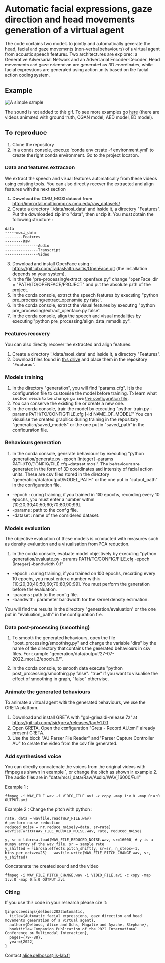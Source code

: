 # Automatic facial expressions, gaze direction and head movements generation of a virtual agent

The code contains two models to jointly and automatically generate the head, facial and gaze movements (non-verbal behaviours) of a virtual agent from acoustic speech features. Two architectures are explored: a Generative Adversarial Network and an Adversarial Encoder-Decoder. Head movements and gaze orientation are generated as 3D coordinates, while facial expressions are generated using action units based on the facial action coding system. 

## Example

![A simple sample](docs/example.gif)

The sound is not added to this gif. To see more examples go [here](https://www.youtube.com/channel/UCCds0WJg3qbwYtUKSjKJqzw/featured) (there are videos animated with ground truth, CGAN model, AED model, ED model).

## To reproduce
1. Clone the repository
2. In a conda console, execute 'conda env create -f environment.yml' to create the right conda environment. Go to the project location.

### Data and features extraction 
We extract the speech and visual features automatically from these videos using existing tools. You can also directly recover the extracted and align features with the next section.

1. Download the CMU_MOSI dataset from http://immortal.multicomp.cs.cmu.edu/raw_datasets/
2. Create a directory './data/mosi_data' and inside it, a directory "Features". Put the downloaded zip into "data", then unzip it. You must obtain the following structure :
```
data
-----mosi_data
--------Features
--------Raw
---------------Audio
---------------Transcript
---------------Video
```
3. Download and install OpenFace using : https://github.com/TadasBaltrusaitis/OpenFace.git (the installation depends on your system). 
4. In the file "pre-processing/extract_openface.py" change "openFace_dir = "PATH/TO/OPENFACE/PROJECT" and put the absolute path of the project.
5. In the conda console, extract the speech features by executing "python pre_processing/extract_opensmile.py false".
6. In the conda console, extract the visual features by executing "python pre_processing/extract_openface.py false".
7. In the conda console, align the speech and visual modalities by executing "python pre_processing/align_data_mmsdk.py".

### Features recovery
You can also directly recover the extracted and align features.

1. Create a directory './data/mosi_data' and inside it, a directory "Features".
2. Download files found in [this drive](https://drive.google.com/drive/folders/1ZEV_I7qQTPlKRULAZ90Nf6P9C7yU6rQZ?usp=sharing) and place them in the repository "Features".

### Models training
1. In the directory "generation", you will find "params.cfg". 
It is the configuration file to customise the model before training. 
To learn what section needs to be change go see [the configuration file](docs/config_file.md).
2. You can conserve the existing file or create a new one. 
3. In the conda console, train the model by executing "python train.py -params PATH/TO/CONFIG/FILE.cfg [-id NAME_OF_MODEL]"
You can visualise the created graphics during training in the repository "generation/saved_models" or the one put in "saved_path" in the configuration file. 

### Behaviours generation
1. In the conda console, generate behaviours by executing "python generation/generate.py -epoch [integer] -params PATH/TO/CONFIG/FILE.cfg -dataset mosi". The behaviours are generated in the form of 3D coordinates and intensity of facial action units. These are csv files stored in the directory "generation/data/output/MODEL_PATH" or the one put in "output_path" in the configuration file.

- -epoch : during training, if you trained in 100 epochs, recording every 10 epochs, you must enter a number within [10;20;30;40;50;60;70;80;90;99].
- -params : path to the config file. 
- -dataset : name of the considered dataset. 

### Models evaluation
The objective evaluation of these models is conducted with measures such as density evaluation
and a visualisation from PCA reduction.

1.  In the conda console, evaluate model objectively by executing "python generation/evaluate.py -params PATH/TO/CONFIG/FILE.cfg -epoch [integer] -bandwidth 0.1"

- -epoch : during training, if you trained on 100 epochs, recording every 10 epochs, you must enter a number within [10;20;30;40;50;60;70;80;90;99]. You must perform the generation before the evaluation. 
- -params : path to the config file. 
- -bandwith : parameter bandwidth for the kernel density estimation. 

You will find the results in the directory "generation/evaluation" or the one put in "evaluation_path" in the configuration file.

### Data post-processing (smoothing)
1. To smooth the generated behaviours, open the file "post_processing/smoothing.py" and change the variable "dirs" by the name of the directory that contains the generated behaviours in csv files. For example "generation/data/output/27-07-2022_mosi_2/epoch_9/".

2. In the conda console, to smooth data execute "python post_processing/smoothing.py false". "true" if you want to visualise the effect of smoothing in graph, "false" otherwise. 

### Animate the generated behaviours
To animate a virtual agent with the generated behaviours, we use the GRETA platform. 

1. Download and install GRETA with "gpl-grimaldi-release.7z" at https://github.com/isir/greta/releases/tag/v1.0.1.
2. Open GRETA. Open the configuration "Greta - Record AU.xml" already present GRETA. 
3. Use the block "AU Parser File Reader" and "Parser Capture Controller AU" to create the video from the csv file generated. 

### Add synthesised voice 
You can directly concatenate the voices from the original videos with ffmpeg as shown in example 1, or change the pitch as shown in example 2. The audio files are in "data/mosi_data/Raw/Audio/WAV_16000/Full"

Example 1 : 
```
ffmpeg -i WAV_FILE.wav -i VIDEO_FILE.avi -c copy -map 1:v:0 -map 0:a:0 OUTPUT.avi
```

Example 2 : 
Change the pitch with python : 
```
rate, data = wavfile.read(WAV_FILE.wav)
# perform noise reduction
reduced_noise = nr.reduce_noise(y=data, sr=rate)
wavfile.write(WAV_FILE_REDUCED_NOISE.wav, rate, reduced_noise)
    
y, sr = librosa.load(WAV_FILE_REDUCED_NOISE.wav, sr=16000) # y is a numpy array of the wav file, sr = sample rate
y_shifted = librosa.effects.pitch_shift(y, sr=sr, n_steps=-1, bins_per_octave=25)   wavfile.write(WAV_FILE_PITCH_CHANGE.wav, sr, y_shifted)
```

Concatenate the created sound and the video:
```
ffmpeg -i WAV_FILE_PITCH_CHANGE.wav -i VIDEO_FILE.avi -c copy -map 1:v:0 -map 0:a:0 OUTPUT.avi
```
### Citing
If you use this code in your research please cite it:
```
@inproceedings{delbosc2022automatic,
  title={Automatic facial expressions, gaze direction and head movements generation of a virtual agent},
  author={Delbosc, Alice and Ochs, Magalie and Ayache, Stephane},
  booktitle={Companion Publication of the 2022 International Conference on Multimodal Interaction},
  pages={79--88},
  year={2022}
}
```

Contact
alice.delbosc@lis-lab.fr
